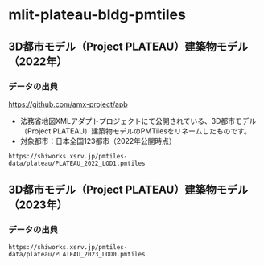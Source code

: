 # mlit-plateau-bldg-pmtiles
## 3D都市モデル（Project PLATEAU）建築物モデル（2022年）
### データの出典
https://github.com/amx-project/apb
- 法務省地図XMLアダプトプロジェクトにて公開されている、3D都市モデル（Project PLATEAU）建築物モデルのPMTilesをリネームしたものです。
- 対象都市：日本全国123都市（2022年公開時点）
```
https://shiworks.xsrv.jp/pmtiles-data/plateau/PLATEAU_2022_LOD1.pmtiles
```
## 3D都市モデル（Project PLATEAU）建築物モデル（2023年）
### データの出典
```
https://shiworks.xsrv.jp/pmtiles-data/plateau/PLATEAU_2023_LOD0.pmtiles
```
